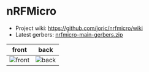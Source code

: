 # nRFMicro

* Project wiki: https://github.com/joric/nrfmicro/wiki
* Latest gerbers: [nrfmicro-main-gerbers.zip](../../releases/latest/download/nrfmicro-main-gerbers.zip)

front|back
--|--
![front](../../releases/latest/download/nrfmicro-main-front.png)|![back](../../releases/latest/download/nrfmicro-main-back.png)

